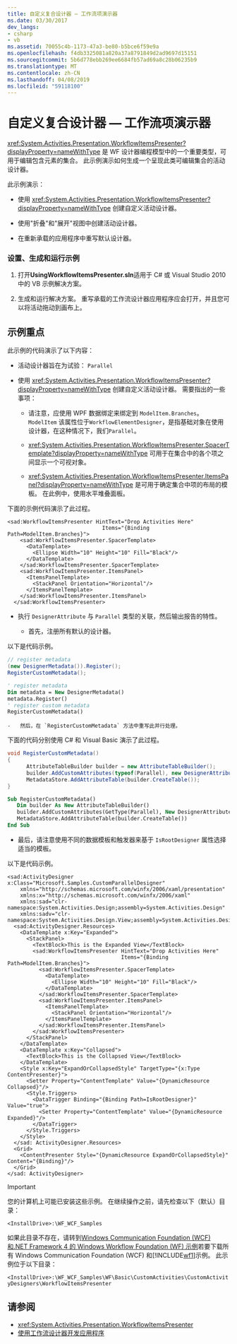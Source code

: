 ```yaml
---
title: 自定义复合设计器 — 工作流项演示器
ms.date: 03/30/2017
dev_langs:
- csharp
- vb
ms.assetid: 70055c4b-1173-47a3-be80-b5bce6f59e9a
ms.openlocfilehash: f4db3325081a820a37a8791849d2ad9697d15151
ms.sourcegitcommit: 5b6d778ebb269ee6684fb57ad69a8c28b06235b9
ms.translationtype: MT
ms.contentlocale: zh-CN
ms.lasthandoff: 04/08/2019
ms.locfileid: "59118100"
---
```

# <a name="custom-composite-designers---workflow-items-presenter"></a>自定义复合设计器 — 工作流项演示器
<xref:System.Activities.Presentation.WorkflowItemsPresenter?displayProperty=nameWithType> 是 WF 设计器编程模型中的一个重要类型，可用于编辑包含元素的集合。 此示例演示如何生成一个呈现此类可编辑集合的活动设计器。

 此示例演示：

-   使用 <xref:System.Activities.Presentation.WorkflowItemsPresenter?displayProperty=nameWithType> 创建自定义活动设计器。

-   使用"折叠"和"展开"视图中创建活动设计器。

-   在重新承载的应用程序中重写默认设计器。

### <a name="to-set-up-build-and-run-the-sample"></a>设置、生成和运行示例

1.  打开**UsingWorkflowItemsPresenter.sln**适用于 C# 或 Visual Studio 2010 中的 VB 示例解决方案。

2.  生成和运行解决方案。 重写承载的工作流设计器应用程序应会打开，并且您可以将活动拖动到画布上。

## <a name="sample-highlights"></a>示例重点
 此示例的代码演示了以下内容：

-   活动设计器旨在为试验：  `Parallel`

-   使用 <xref:System.Activities.Presentation.WorkflowItemsPresenter?displayProperty=nameWithType> 创建自定义活动设计器。 需要指出的一些事项：

    -   请注意，应使用 WPF 数据绑定来绑定到 `ModelItem.Branches`。 `ModelItem` 该属性位于`WorkflowElementDesigner`，是指基础对象在使用设计器，在这种情况下，我们`Parallel`。

    -   <xref:System.Activities.Presentation.WorkflowItemsPresenter.SpacerTemplate?displayProperty=nameWithType> 可用于在集合中的各个项之间显示一个可视对象。

    -   <xref:System.Activities.Presentation.WorkflowItemsPresenter.ItemsPanel?displayProperty=nameWithType> 是可用于确定集合中项的布局的模板。 在此例中，使用水平堆叠面板。

 下面的示例代码演示了此过程。

```xaml
<sad:WorkflowItemsPresenter HintText="Drop Activities Here"
                              Items="{Binding Path=ModelItem.Branches}">
    <sad:WorkflowItemsPresenter.SpacerTemplate>
      <DataTemplate>
        <Ellipse Width="10" Height="10" Fill="Black"/>
      </DataTemplate>
    </sad:WorkflowItemsPresenter.SpacerTemplate>
    <sad:WorkflowItemsPresenter.ItemsPanel>
      <ItemsPanelTemplate>
        <StackPanel Orientation="Horizontal"/>
      </ItemsPanelTemplate>
    </sad:WorkflowItemsPresenter.ItemsPanel>
  </sad:WorkflowItemsPresenter>
```

-   执行 `DesignerAttribute` 与 `Parallel` 类型的关联，然后输出报告的特性。

    -   首先，注册所有默认的设计器。

 以下是代码示例。

```csharp
// register metadata
(new DesignerMetadata()).Register();
RegisterCustomMetadata();
```

```vb
' register metadata
Dim metadata = New DesignerMetadata()
metadata.Register()
' register custom metadata
RegisterCustomMetadata()
```

    -   然后，在 `RegisterCustomMetadata` 方法中重写此并行处理。

 下面的代码分别使用 C# 和 Visual Basic 演示了此过程。

```csharp
void RegisterCustomMetadata()
{
      AttributeTableBuilder builder = new AttributeTableBuilder();
      builder.AddCustomAttributes(typeof(Parallel), new DesignerAttribute(typeof(CustomParallelDesigner)));
      MetadataStore.AddAttributeTable(builder.CreateTable());
}
```

```vb
Sub RegisterCustomMetadata()
   Dim builder As New AttributeTableBuilder()
   builder.AddCustomAttributes(GetType(Parallel), New DesignerAttribute(GetType(CustomParallelDesigner)))
   MetadataStore.AddAttributeTable(builder.CreateTable())
End Sub
```

-   最后，请注意使用不同的数据模板和触发器来基于 `IsRootDesigner` 属性选择适当的模板。

 以下是代码示例。

```xaml
<sad:ActivityDesigner x:Class="Microsoft.Samples.CustomParallelDesigner"
    xmlns="http://schemas.microsoft.com/winfx/2006/xaml/presentation"
    xmlns:x="http://schemas.microsoft.com/winfx/2006/xaml"
    xmlns:sad="clr-namespace:System.Activities.Design;assembly=System.Activities.Design"
    xmlns:sadv="clr-namespace:System.Activities.Design.View;assembly=System.Activities.Design">
  <sad:ActivityDesigner.Resources>
    <DataTemplate x:Key="Expanded">
      <StackPanel>
        <TextBlock>This is the Expanded View</TextBlock>
        <sad:WorkflowItemsPresenter HintText="Drop Activities Here"
                                    Items="{Binding Path=ModelItem.Branches}">
          <sad:WorkflowItemsPresenter.SpacerTemplate>
            <DataTemplate>
              <Ellipse Width="10" Height="10" Fill="Black"/>
            </DataTemplate>
          </sad:WorkflowItemsPresenter.SpacerTemplate>
          <sad:WorkflowItemsPresenter.ItemsPanel>
            <ItemsPanelTemplate>
              <StackPanel Orientation="Horizontal"/>
            </ItemsPanelTemplate>
          </sad:WorkflowItemsPresenter.ItemsPanel>
        </sad:WorkflowItemsPresenter>
      </StackPanel>
    </DataTemplate>
    <DataTemplate x:Key="Collapsed">
      <TextBlock>This is the Collapsed View</TextBlock>
    </DataTemplate>
    <Style x:Key="ExpandOrCollapsedStyle" TargetType="{x:Type ContentPresenter}">
      <Setter Property="ContentTemplate" Value="{DynamicResource Collapsed}"/>
      <Style.Triggers>
        <DataTrigger Binding="{Binding Path=IsRootDesigner}" Value="true">
          <Setter Property="ContentTemplate" Value="{DynamicResource Expanded}"/>
        </DataTrigger>
      </Style.Triggers>
    </Style>
  </sad: ActivityDesigner.Resources>
  <Grid>
    <ContentPresenter Style="{DynamicResource ExpandOrCollapsedStyle}" Content="{Binding}"/>
  </Grid>
</sad: ActivityDesigner>
```

> [!IMPORTANT]
>  您的计算机上可能已安装这些示例。 在继续操作之前，请先检查以下（默认）目录：  
>   
>  `<InstallDrive>:\WF_WCF_Samples`  
>   
>  如果此目录不存在，请转到[Windows Communication Foundation (WCF) 和.NET Framework 4 的 Windows Workflow Foundation (WF) 示例](https://go.microsoft.com/fwlink/?LinkId=150780)若要下载所有 Windows Communication Foundation (WCF) 和[!INCLUDE[wf1](../../../../includes/wf1-md.md)]示例。 此示例位于以下目录：  
>   
>  `<InstallDrive>:\WF_WCF_Samples\WF\Basic\CustomActivities\CustomActivityDesigners\WorkflowItemsPresenter`  
  
## <a name="see-also"></a>请参阅

- <xref:System.Activities.Presentation.WorkflowItemsPresenter>
- [使用工作流设计器开发应用程序](/visualstudio/workflow-designer/developing-applications-with-the-workflow-designer)
